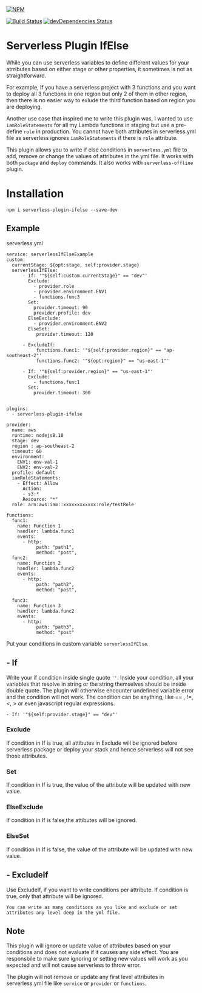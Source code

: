 [![NPM](https://nodei.co/npm/serverless-plugin-ifelse.png)](https://nodei.co/npm/serverless-plugin-ifelse/)

[![Build Status](https://api.travis-ci.org/anantab/serverless-plugin-ifelse.png)](https://travis-ci.org/anantab/serverless-plugin-ifelse)
[![devDependencies Status](https://david-dm.org/anantab/serverless-plugin-ifelse/dev-status.svg)](https://david-dm.org/anantab/serverless-plugin-ifelse?type=dev)

# Serverless Plugin IfElse
While you can use serverless variables to define different values for your atrributes based on either stage or other properties, it sometimes is not as straightforward. 

For example, If you have a serverless project with 3 functions and you want to deploy all 3 functions in one region but only 2 of them in other region, then there is no easier way to exlude the third function based on region you are deploying.

Another use case that inspired me to write this plugin was, I wanted to use ```iamRoleStatements``` for all my Lambda functions in staging but use a pre-define ```role``` in production. You cannot have both attributes in serverless.yml file as serverless ignores ```iamRoleStatements``` if there is ```role``` attribute.

This plugin allows you to write if else conditions in ```serverless.yml``` file to add, remove or change the values of attributes in the yml file. It works with both ```package``` and ```deploy``` commands. It also works with ```serverless-offline``` plugin.


# Installation
```npm i serverless-plugin-ifelse --save-dev```

## Example
serverless.yml
```
service: serverlessIfElseExample
custom:
  currentStage: ${opt:stage, self:provider.stage}  
  serverlessIfElse:
      - If: '"${self:custom.currentStage}" == "dev"'
        Exclude: 
          - provider.role
          - provider.environment.ENV1
          - functions.func3
        Set:
          provider.timeout: 90
          provider.profile: dev
        ElseExclude:
          - provider.environment.ENV2
        ElseSet:
           provider.timeout: 120

      - ExcludeIf: 
           functions.func1: '"${self:provider.region}" == "ap-southeast-2"'
           functions.func2: '"${opt:region}" == "us-east-1"'

      - If: '"${self:provider.region}" == "us-east-1"'
        Exclude: 
          - functions.func1
        Set:
          provider.timeout: 300


plugins:
  - serverless-plugin-ifelse
  
provider:
  name: aws
  runtime: nodejs8.10
  stage: dev
  region : ap-southeast-2
  timeout: 60
  environment:
    ENV1: env-val-1
    ENV2: env-val-2 
  profile: default
  iamRoleStatements:
    - Effect: Allow
      Action:
      - s3:*
      Resource: "*"
  role: arn:aws:iam::xxxxxxxxxxxx:role/testRole       
 
functions:
  func1:
    name: Function 1
    handler: lambda.func1
    events:
      - http: 
           path: "path1",
           method: "post",
  func2:
    name: Function 2
    handler: lambda.func2
    events:
      - http: 
           path: "path2",
           method: "post",

  func3:
    name: Function 3
    handler: lambda.func2
    events:
      - http: 
           path: "path3",
           method: "post" 
```

Put your conditions in custom variable ```serverlessIfElse```.

## - If
 Write your if condition inside single quote ```''```. Inside your condition, all your variables that resolve in string or the string themselves should be inside double quote. The plugin will otherwise encounter undefined variable error and the condition will not work. The condition can be anything, like == , !=, <, > or even javascript regular expressions. 

```- If: '"${self:provider.stage}" == "dev"'```

### Exclude 
If condition in If is true, all attibutes in Exclude will be ignored before serverless package or deploy your stack and hence serverless will not see those attributes.

### Set 
If condition in If is true, the value of the attribute will be updated with new value.

### ElseExclude 
If condition in If is false,the attibutes will be ignored.

### ElseSet 
If condition in If is false, the value of the attribute will be updated with new value.

## - ExcludeIf
Use ExcludeIf, if you want to write conditions per attribute. If condition is true, only that attribute will be ignored.


```You can write as many conditions as you like and exclude or set attributes any level deep in the yml file.```

## Note
This plugin will ignore or update value of attributes based on your conditions and does not evaluate if it causes any side effect. You are responsbile to make sure ignoring or setting new values will work as you expected and will not cause serverless to throw error. 

The plugin will not remove or update any first level attributes in serverless.yml file  like ```service``` or ```provider``` or ```functions```.
